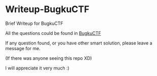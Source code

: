 # Writeup-BugkuCTF
Brief Writeup for BugkuCTF

All the questions could be found in [BugkuCTF](https://ctf.bugku.com/challenges)

If any question found, or you have other smart solution, please leave a message for me. 

(If there was anyone seeing this repo XD)

I will appreciate it very much :)
